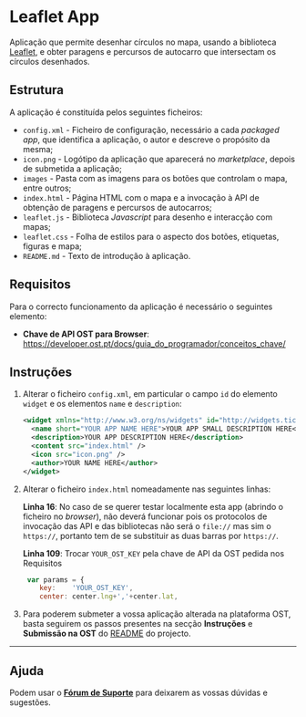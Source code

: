 Leaflet App
============

Aplicação que permite desenhar círculos no mapa, usando a biblioteca [Leaflet](http://leafletjs.com), e obter paragens e percursos de autocarro que intersectam os círculos desenhados.

## Estrutura

A aplicação é constituída pelos seguintes ficheiros:

* `config.xml` - Ficheiro de configuração, necessário a cada *packaged app*, que identifica a aplicação, o autor e descreve o propósito da mesma;
* `icon.png` - Logótipo da aplicação que aparecerá no *marketplace*, depois de submetida a aplicação;
* `images` - Pasta com as imagens para os botões que controlam o mapa, entre outros; 
* `index.html` - Página HTML com o mapa e a invocação à API de obtenção de paragens e percursos de autocarros;
* `leaflet.js` - Biblioteca *Javascript* para desenho e interacção com mapas;
* `leaflet.css` - Folha de estilos para o aspecto dos botões, etiquetas, figuras e mapa;
* `README.md` - Texto de introdução à aplicação.



## Requisitos

Para o correcto funcionamento da aplicação é necessário o seguintes elemento:

* **Chave de API OST para Browser**: https://developer.ost.pt/docs/guia_do_programador/conceitos_chave/


## Instruções

1. Alterar o ficheiro `config.xml`, em particular o campo `id` do elemento `widget` e os elementos `name` e `description`:

	```xml
	<widget xmlns="http://www.w3.org/ns/widgets" id="http://widgets.tice.ipn.pt/YOUR_ID_HERE" fullscreen="true" version="1.0.0">
      <name short="YOUR APP NAME HERE">YOUR APP SMALL DESCRIPTION HERE</name>
      <description>YOUR APP DESCRIPTION HERE</description>
      <content src="index.html" />
      <icon src="icon.png" />
   	  <author>YOUR NAME HERE</author>
	</widget>
	```
	
2. Alterar o ficheiro `index.html` nomeadamente nas seguintes linhas:
	
	**Linha 16**: No caso de se querer testar localmente esta app (abrindo o ficheiro no *browser*), não deverá funcionar pois os protocolos de invocação das API e das bibliotecas não será o `file://` mas sim o `https://`, portanto tem de se substituir as duas barras por `https://`.
	
	**Linha 109**: Trocar `YOUR_OST_KEY` pela chave de API da OST pedida nos Requisitos
	
	```javascript
	 var params = {
	 	key:    'YOUR_OST_KEY',
        center: center.lng+','+center.lat,
	```

3. Para poderem submeter a vossa aplicação alterada na plataforma OST, basta seguirem os passos presentes na secção **Instruções** e **Submissão na OST** do [README](../README.md) do projecto.


---

## Ajuda

Podem usar o [**Fórum de Suporte**](https://support.ost.pt/everyone/) para deixarem as vossas dúvidas e sugestões.










